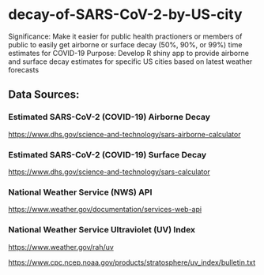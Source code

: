 # decay-of-SARS-CoV-2-by-US-city
Significance: Make it easier for public health practioners or members of public to easily get airborne or surface decay (50%, 90%, or 99%) time estimates for COVID-19
Purpose: Develop R shiny app to provide airborne and surface decay estimates for specific US cities based on latest weather forecasts

## Data Sources:
### Estimated SARS-CoV-2 (COVID-19) Airborne Decay
https://www.dhs.gov/science-and-technology/sars-airborne-calculator
### Estimated SARS-CoV-2 (COVID-19) Surface Decay
https://www.dhs.gov/science-and-technology/sars-calculator
### National Weather Service (NWS) API
https://www.weather.gov/documentation/services-web-api
### National Weather Service Ultraviolet (UV) Index 
https://www.weather.gov/rah/uv

https://www.cpc.ncep.noaa.gov/products/stratosphere/uv_index/bulletin.txt
